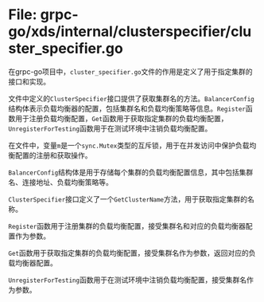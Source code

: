 # File: grpc-go/xds/internal/clusterspecifier/cluster_specifier.go

在grpc-go项目中，`cluster_specifier.go`文件的作用是定义了用于指定集群的接口和实现。

文件中定义的`ClusterSpecifier`接口提供了获取集群名的方法。`BalancerConfig`结构体表示负载均衡器的配置，包括集群名和负载均衡策略等信息。`Register`函数用于注册负载均衡配置，`Get`函数用于获取指定集群的负载均衡配置，`UnregisterForTesting`函数用于在测试环境中注销负载均衡配置。

在文件中，变量`m`是一个`sync.Mutex`类型的互斥锁，用于在并发访问中保护负载均衡配置的注册和获取操作。

`BalancerConfig`结构体是用于存储每个集群的负载均衡配置信息，其中包括集群名、连接地址、负载均衡策略等。

`ClusterSpecifier`接口定义了一个`GetClusterName`方法，用于获取指定集群的名称。

`Register`函数用于注册集群的负载均衡配置，接受集群名和对应的负载均衡器配置作为参数。

`Get`函数用于获取指定集群的负载均衡配置，接受集群名作为参数，返回对应的负载均衡器配置。

`UnregisterForTesting`函数用于在测试环境中注销负载均衡配置，接受集群名作为参数。

